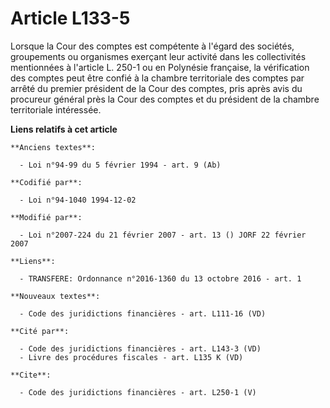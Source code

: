 # Article L133-5

Lorsque la Cour des comptes est compétente à l'égard des sociétés, groupements ou organismes exerçant leur activité dans les
collectivités mentionnées à l'article L. 250-1 ou en Polynésie française, la vérification des comptes peut être confié à la
chambre territoriale des comptes par arrêté du premier président de la Cour des comptes, pris après avis du procureur général
près la Cour des comptes et du président de la chambre territoriale intéressée.

**Liens relatifs à cet article**

	**Anciens textes**:

	  - Loi n°94-99 du 5 février 1994 - art. 9 (Ab)

	**Codifié par**:

	  - Loi n°94-1040 1994-12-02

	**Modifié par**:

	  - Loi n°2007-224 du 21 février 2007 - art. 13 () JORF 22 février 2007

	**Liens**:

	  - TRANSFERE: Ordonnance n°2016-1360 du 13 octobre 2016 - art. 1

	**Nouveaux textes**:

	  - Code des juridictions financières - art. L111-16 (VD)

	**Cité par**:

	  - Code des juridictions financières - art. L143-3 (VD)
	  - Livre des procédures fiscales - art. L135 K (VD)

	**Cite**:

	  - Code des juridictions financières - art. L250-1 (V)
